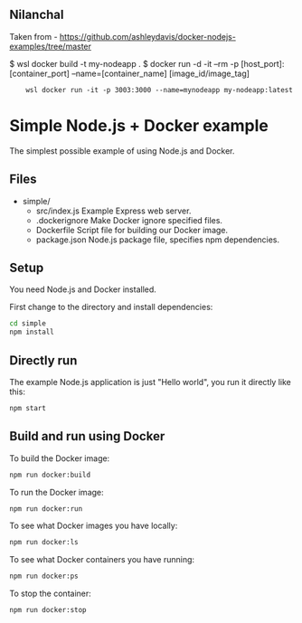 ## Nilanchal
Taken from - https://github.com/ashleydavis/docker-nodejs-examples/tree/master

$ wsl docker build -t my-nodeapp .
$ docker run -d -it –rm -p [host_port]:[container_port] –name=[container_name] [image_id/image_tag]

		wsl docker run -it -p 3003:3000 --name=mynodeapp my-nodeapp:latest
		
# Simple Node.js + Docker example

The simplest possible example of using Node.js and Docker.

## Files

- simple/
  - src/index.js      Example Express web server.
  - .dockerignore     Make Docker ignore specified files.
  - Dockerfile        Script file for building our Docker image.
  - package.json      Node.js package file, specifies npm dependencies.

## Setup

You need Node.js and Docker installed.

First change to the directory and install dependencies:

```bash
cd simple
npm install
```

## Directly run

The example Node.js application is just "Hello world", you run it directly like this:

```bash
npm start
```

## Build and run using Docker

To build the Docker image:

```bash
npm run docker:build
```

To run the Docker image:

```bash
npm run docker:run
```

To see what Docker images you have locally:

```bash
npm run docker:ls
```

To see what Docker containers you have running:

```bash
npm run docker:ps
```

To stop the container:

```bash
npm run docker:stop
```